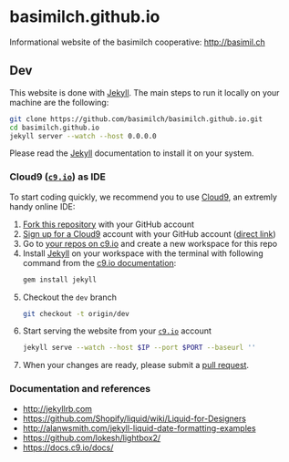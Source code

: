 # basimilch.github.io

Informational website of the basimilch cooperative: <http://basimil.ch>

## Dev

This website is done with [Jekyll]. The main steps to run it locally
on your machine are the following:

``` bash
git clone https://github.com/basimilch/basimilch.github.io.git
cd basimilch.github.io
jekyll server --watch --host 0.0.0.0
```

Please read the [Jekyll] documentation to install it on your system.

[Jekyll]: http://jekyllrb.com

### Cloud9 ([`c9.io`]) as IDE

To start coding quickly, we recommend you to use [Cloud9], an extremly handy
online IDE:

1. [Fork this repository] with your GitHub account
1. [Sign up for a Cloud9] account with your GitHub account ([direct link])
1. Go to [your repos on c9.io] and create a new workspace for this repo
1. Install [Jekyll] on your workspace with the terminal with following
   command from the [c9.io documentation]:
    ``` bash
    gem install jekyll
    ```
1. Checkout the `dev` branch
    ``` bash
    git checkout -t origin/dev
    ```
1. Start serving the website from your [`c9.io`] account
    ``` bash
    jekyll serve --watch --host $IP --port $PORT --baseurl ''
    ```
1. When your changes are ready, please submit a [pull request].

[Fork this repository]: https://help.github.com/articles/fork-a-repo/
[Cloud9]: https://c9.io
[`c9.io`]: https://c9.io
[Sign up for a Cloud9]: https://c9.io/web/sign-up/free
[direct link]: https://c9.io/auth/github?r=/dashboard.html
[your repos on c9.io]: https://c9.io/account/repos
[c9.io documentation]: https://docs.c9.io/docs/jekyll
[pull request]: https://help.github.com/articles/using-pull-requests/


### Documentation and references

- <http://jekyllrb.com>
- <https://github.com/Shopify/liquid/wiki/Liquid-for-Designers>
- <http://alanwsmith.com/jekyll-liquid-date-formatting-examples>
- <https://github.com/lokesh/lightbox2/>
- <https://docs.c9.io/docs/>